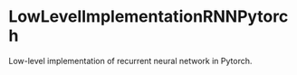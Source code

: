 # LowLevelImplementationRNNPytorch
Low-level implementation of recurrent neural network in Pytorch.
